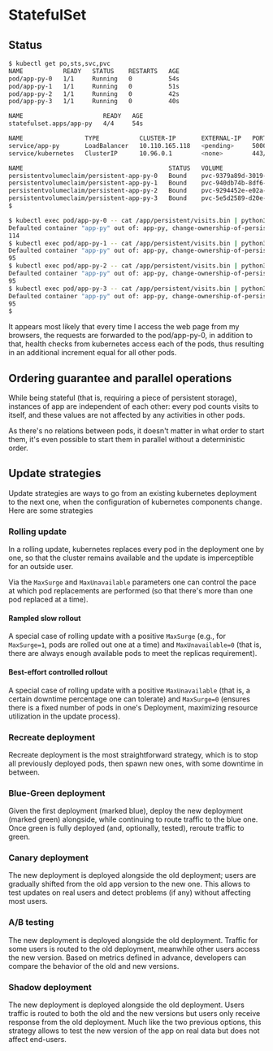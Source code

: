 # StatefulSet

## Status

```sh
$ kubectl get po,sts,svc,pvc
NAME           READY   STATUS    RESTARTS   AGE
pod/app-py-0   1/1     Running   0          54s
pod/app-py-1   1/1     Running   0          51s
pod/app-py-2   1/1     Running   0          42s
pod/app-py-3   1/1     Running   0          40s

NAME                      READY   AGE
statefulset.apps/app-py   4/4     54s

NAME                 TYPE           CLUSTER-IP       EXTERNAL-IP   PORT(S)          AGE
service/app-py       LoadBalancer   10.110.165.118   <pending>     5000:32326/TCP   54s
service/kubernetes   ClusterIP      10.96.0.1        <none>        443/TCP          50m

NAME                                        STATUS   VOLUME                                     CAPACITY   ACCESS MODES   STORAGECLASS   AGE
persistentvolumeclaim/persistent-app-py-0   Bound    pvc-9379a89d-3019-4388-a875-15b697628f73   1Mi        RWOP           standard       42m
persistentvolumeclaim/persistent-app-py-1   Bound    pvc-940db74b-8df6-46a9-a62a-f73ea13b3082   1Mi        RWOP           standard       42m
persistentvolumeclaim/persistent-app-py-2   Bound    pvc-9294452e-e02a-464f-9bc6-e5d734755501   1Mi        RWOP           standard       42m
persistentvolumeclaim/persistent-app-py-3   Bound    pvc-5e5d2589-d20e-4ea3-a21e-d199b01b4629   1Mi        RWOP           standard       42m
$
```

```sh
$ kubectl exec pod/app-py-0 -- cat /app/persistent/visits.bin | python3 -c 'from sys import stdin; print(int.from_bytes(stdin.buffer.read(), "little"))'
Defaulted container "app-py" out of: app-py, change-ownership-of-persistent-volume (init)
114
$ kubectl exec pod/app-py-1 -- cat /app/persistent/visits.bin | python3 -c 'from sys import stdin; print(int.from_bytes(stdin.buffer.read(), "little"))'
Defaulted container "app-py" out of: app-py, change-ownership-of-persistent-volume (init)
95
$ kubectl exec pod/app-py-2 -- cat /app/persistent/visits.bin | python3 -c 'from sys import stdin; print(int.from_bytes(stdin.buffer.read(), "little"))'
Defaulted container "app-py" out of: app-py, change-ownership-of-persistent-volume (init)
95
$ kubectl exec pod/app-py-3 -- cat /app/persistent/visits.bin | python3 -c 'from sys import stdin; print(int.from_bytes(stdin.buffer.read(), "little"))'
Defaulted container "app-py" out of: app-py, change-ownership-of-persistent-volume (init)
95
$
```

It appears most likely that every time I access the web page from my browsers, the requests are
forwarded to the pod/app-py-0, in addition to that, health checks from kubernetes access each
of the pods, thus resulting in an additional increment equal for all other pods.

## Ordering guarantee and parallel operations

While being stateful (that is, requiring a piece of persistent storage), instances of app
are independent of each other: every pod counts visits to itself, and these values are not
affected by any activities in other pods.

As there's no relations between pods, it doesn't matter in what order to start them, it's even
possible to start them in parallel without a deterministic order.

## Update strategies

Update strategies are ways to go from an existing kubernetes deployment to the next one,
when the configuration of kubernetes components change. Here are some strategies

### Rolling update

In a rolling update, kubernetes replaces every pod in the deployment one by one, so that
the cluster remains available and the update is imperceptible for an outside user.

Via the `MaxSurge` and `MaxUnavailable` parameters one can control the pace at which pod
replacements are performed (so that there's more than one pod replaced at a time).

#### Rampled slow rollout

A special case of rolling update with a positive `MaxSurge` (e.g., for `MaxSurge=1`,
pods are rolled out one at a time) and `MaxUnavailable=0` (that is, there are always enough
available pods to meet the replicas requirement).

#### Best-effort controlled rollout

A special case of rolling update with a positive `MaxUnavailable` (that is, a certain downtime
percentage one can tolerate) and `MaxSurge=0` (ensures there is a fixed number of pods in one's
Deployment, maximizing resource utilization in the update process).

### Recreate deployment

Recreate deployment is the most straightforward strategy, which is to stop all previously
deployed pods, then spawn new ones, with some downtime in between.

### Blue-Green deployment

Given the first deployment (marked blue), deploy the new deployment (marked green) alongside,
while continuing to route traffic to the blue one. Once green is fully deployed (and, optionally,
tested), reroute traffic to green.

### Canary deployment

The new deployment is deployed alongside the old deployment; users are gradually shifted from
the old app version to the new one. This allows to test updates on real users and detect problems
(if any) without affecting most users.

### A/B testing

The new deployment is deployed alongside the old deployment. Traffic for some users is routed
to the old deployment, meanwhile other users access the new version. Based on metrics defined
in advance, developers can compare the behavior of the old and new versions.

### Shadow deployment

The new deployment is deployed alongside the old deployment. Users traffic is routed to both
the old and the new versions but users only receive response from the old deployment. Much
like the two previous options, this strategy allows to test the new version of the app on real
data but does not affect end-users.
